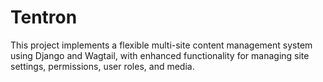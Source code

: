 # Tentron
This project implements a flexible multi-site content management system using Django and Wagtail, with enhanced functionality for managing site settings, permissions, user roles, and media.
